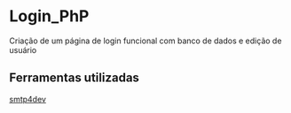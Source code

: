 # Login_PhP
Criação de um página de login funcional com banco de dados e edição de usuário
## Ferramentas utilizadas
<a href="https://github.com/rnwood/smtp4dev/wiki/Installation" target="_blank" rel="noopener noreferrer">smtp4dev</a>
